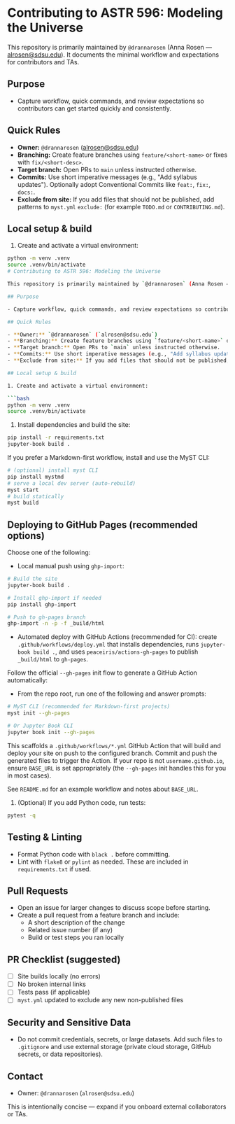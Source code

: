 # Contributing to ASTR 596: Modeling the Universe

This repository is primarily maintained by `@drannarosen` (Anna Rosen — alrosen@sdsu.edu). It documents the minimal workflow and expectations for contributors and TAs.

## Purpose

- Capture workflow, quick commands, and review expectations so contributors can get started quickly and consistently.

## Quick Rules

- **Owner:** `@drannarosen` (alrosen@sdsu.edu)
- **Branching:** Create feature branches using `feature/<short-name>` or fixes with `fix/<short-desc>`.
- **Target branch:** Open PRs to `main` unless instructed otherwise.
- **Commits:** Use short imperative messages (e.g., "Add syllabus updates"). Optionally adopt Conventional Commits like `feat:`, `fix:`, `docs:`.
- **Exclude from site:** If you add files that should not be published, add patterns to `myst.yml` `exclude:` (for example `TODO.md` or `CONTRIBUTING.md`).

## Local setup & build

1. Create and activate a virtual environment:

```bash
python -m venv .venv
source .venv/bin/activate
# Contributing to ASTR 596: Modeling the Universe

This repository is primarily maintained by `@drannarosen` (Anna Rosen — `alrosen@sdsu.edu`). It documents the minimal workflow and expectations for contributors and TAs.

## Purpose

- Capture workflow, quick commands, and review expectations so contributors can get started quickly and consistently.

## Quick Rules

- **Owner:** `@drannarosen` (`alrosen@sdsu.edu`)
- **Branching:** Create feature branches using `feature/<short-name>` or fixes with `fix/<short-desc>`.
- **Target branch:** Open PRs to `main` unless instructed otherwise.
- **Commits:** Use short imperative messages (e.g., "Add syllabus updates"). Optionally adopt Conventional Commits like `feat:`, `fix:`, `docs:`.
- **Exclude from site:** If you add files that should not be published, add patterns to `myst.yml` `exclude:` (for example `TODO.md` or `CONTRIBUTING.md`).

## Local setup & build

1. Create and activate a virtual environment:

```bash
python -m venv .venv
source .venv/bin/activate
```

1. Install dependencies and build the site:

```bash
pip install -r requirements.txt
jupyter-book build .
```

If you prefer a Markdown-first workflow, install and use the MyST CLI:

```bash
# (optional) install myst CLI
pip install mystmd
# serve a local dev server (auto-rebuild)
myst start
# build statically
myst build
```

## Deploying to GitHub Pages (recommended options)

Choose one of the following:

- Local manual push using `ghp-import`:

```bash
# Build the site
jupyter-book build .

# Install ghp-import if needed
pip install ghp-import

# Push to gh-pages branch
ghp-import -n -p -f _build/html
```

- Automated deploy with GitHub Actions (recommended for CI): create `.github/workflows/deploy.yml` that installs dependencies, runs `jupyter-book build .`, and uses `peaceiris/actions-gh-pages` to publish `_build/html` to `gh-pages`.

Follow the official `--gh-pages` init flow to generate a GitHub Action automatically:

- From the repo root, run one of the following and answer prompts:

```bash
# MyST CLI (recommended for Markdown-first projects)
myst init --gh-pages

# Or Jupyter Book CLI
jupyter book init --gh-pages
```

This scaffolds a `.github/workflows/*.yml` GitHub Action that will build and deploy your site on push to the configured branch. Commit and push the generated files to trigger the Action. If your repo is not `username.github.io`, ensure `BASE_URL` is set appropriately (the `--gh-pages` init handles this for you in most cases).

See `README.md` for an example workflow and notes about `BASE_URL`.

1. (Optional) If you add Python code, run tests:

```bash
pytest -q
```

## Testing & Linting

- Format Python code with `black .` before committing.
- Lint with `flake8` or `pylint` as needed. These are included in `requirements.txt` if used.

## Pull Requests

- Open an issue for larger changes to discuss scope before starting.
- Create a pull request from a feature branch and include:
  - A short description of the change
  - Related issue number (if any)
  - Build or test steps you ran locally

## PR Checklist (suggested)

- [ ] Site builds locally (no errors)
- [ ] No broken internal links
- [ ] Tests pass (if applicable)
- [ ] `myst.yml` updated to exclude any new non-published files

## Security and Sensitive Data

- Do not commit credentials, secrets, or large datasets. Add such files to `.gitignore` and use external storage (private cloud storage, GitHub secrets, or data repositories).

## Contact

- Owner: `@drannarosen` (`alrosen@sdsu.edu`)

This is intentionally concise — expand if you onboard external collaborators or TAs.

